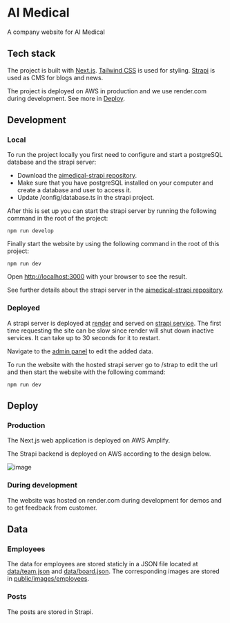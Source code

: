 # AI Medical

A company website for AI Medical

## Tech stack

The project is built with [Next.js](https://nextjs.org/).
[Tailwind CSS](https://tailwindcss.com/) is used for styling.
[Strapi](https://strapi.io/) is used as CMS for blogs and news.

The project is deployed on AWS in production and we use render.com during development. See more in [Deploy](##Deploy).

## Development

### Local

To run the project locally you first need to configure and start a postgreSQL database and the strapi server:

- Download the [aimedical-strapi repository](https://github.com/We-Know-IT/aimedical-strapi).
- Make sure that you have postgreSQL installed on your computer and create a database and user to access it.
- Update /config/database.ts in the strapi project.

After this is set up you can start the strapi server by running the following command in the root of the project:

```
npm run develop
```

Finally start the website by using the following command in the root of this project:

```
npm run dev
```

Open [http://localhost:3000](http://localhost:3000) with your browser to see the result.

See further details about the strapi server in the [aimedical-strapi repository](https://github.com/We-Know-IT/aimedical-strapi).

### Deployed

A strapi server is deployed at [render](render.com) and served on
[strapi service](https://aimedical-strapi.onrender.com/). The first time requesting the site
can be slow since render will shut down inactive services. It can take up to 30 seconds for it to restart.

Navigate to the [admin panel](https://aimedical-strapi.onrender.com/admin)
to edit the added data.

To run the website with the hosted strapi server go to /strap to edit the url and then start the website with the following command:

```
npm run dev
```

## Deploy

### Production

The Next.js web application is deployed on AWS Amplify.

The Strapi backend is deployed on AWS according to the design below.

![image](https://user-images.githubusercontent.com/48758319/222985802-71df690f-86c1-42c4-9019-23b7dd069212.png)

### During development

The website was hosted on render.com during development for demos and to
get feedback from customer.

## Data

### Employees

The data for employees are stored staticly in a JSON file located at [data/team.json](/data/team.json) and [data/board.json](/data/board.json). The corresponding images are stored in [public/images/employees](/public/images/employees).

### Posts

The posts are stored in Strapi.
